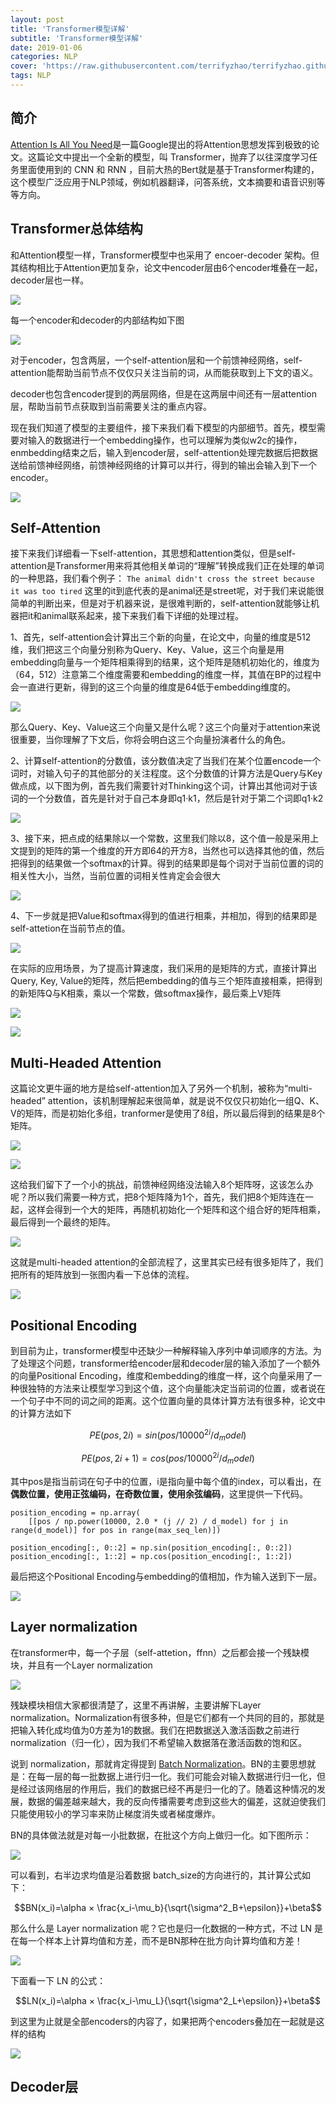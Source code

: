 ```yaml
---
layout: post
title: 'Transformer模型详解'
subtitle: 'Transformer模型详解'
date: 2019-01-06
categories: NLP
cover: 'https://raw.githubusercontent.com/terrifyzhao/terrifyzhao.github.io/master/assets/img/2018-11-29-%E4%BD%BF%E7%94%A8BERT%E5%81%9A%E4%B8%AD%E6%96%87%E6%96%87%E6%9C%AC%E7%9B%B8%E4%BC%BC%E5%BA%A6%E8%AE%A1%E7%AE%97/cover.jpeg'
tags: NLP
---
```


## **简介**

[Attention Is All You Need](https://arxiv.org/pdf/1706.03762.pdf)是一篇Google提出的将Attention思想发挥到极致的论文。这篇论文中提出一个全新的模型，叫 Transformer，抛弃了以往深度学习任务里面使用到的 CNN 和 RNN ，目前大热的Bert就是基于Transformer构建的，这个模型广泛应用于NLP领域，例如机器翻译，问答系统，文本摘要和语音识别等等方向。

## **Transformer总体结构**

和Attention模型一样，Transformer模型中也采用了 encoer-decoder 架构。但其结构相比于Attention更加复杂，论文中encoder层由6个encoder堆叠在一起，decoder层也一样。

![](https://raw.githubusercontent.com/terrifyzhao/terrifyzhao.github.io/master/assets/img/2019-01-06-Transformer%E6%A8%A1%E5%9E%8B%E8%AF%A6%E8%A7%A3/pic1.png)

每一个encoder和decoder的内部结构如下图

![](https://raw.githubusercontent.com/terrifyzhao/terrifyzhao.github.io/master/assets/img/2019-01-06-Transformer%E6%A8%A1%E5%9E%8B%E8%AF%A6%E8%A7%A3/pic2.png)

对于encoder，包含两层，一个self-attention层和一个前馈神经网络，self-attention能帮助当前节点不仅仅只关注当前的词，从而能获取到上下文的语义。

decoder也包含encoder提到的两层网络，但是在这两层中间还有一层attention层，帮助当前节点获取到当前需要关注的重点内容。

现在我们知道了模型的主要组件，接下来我们看下模型的内部细节。首先，模型需要对输入的数据进行一个embedding操作，也可以理解为类似w2c的操作，enmbedding结束之后，输入到encoder层，self-attention处理完数据后把数据送给前馈神经网络，前馈神经网络的计算可以并行，得到的输出会输入到下一个encoder。

![](https://raw.githubusercontent.com/terrifyzhao/terrifyzhao.github.io/master/assets/img/2019-01-06-Transformer%E6%A8%A1%E5%9E%8B%E8%AF%A6%E8%A7%A3/pic3.png)

## **Self-Attention**
接下来我们详细看一下self-attention，其思想和attention类似，但是self-attention是Transformer用来将其他相关单词的“理解”转换成我们正在处理的单词的一种思路，我们看个例子：
```The animal didn't cross the street because it was too tired```
这里的it到底代表的是animal还是street呢，对于我们来说能很简单的判断出来，但是对于机器来说，是很难判断的，self-attention就能够让机器把it和animal联系起来，接下来我们看下详细的处理过程。

1、首先，self-attention会计算出三个新的向量，在论文中，向量的维度是512维，我们把这三个向量分别称为Query、Key、Value，这三个向量是用embedding向量与一个矩阵相乘得到的结果，这个矩阵是随机初始化的，维度为（64，512）注意第二个维度需要和embedding的维度一样，其值在BP的过程中会一直进行更新，得到的这三个向量的维度是64低于embedding维度的。

![](https://raw.githubusercontent.com/terrifyzhao/terrifyzhao.github.io/master/assets/img/2019-01-06-Transformer%E6%A8%A1%E5%9E%8B%E8%AF%A6%E8%A7%A3/pic4.png)

那么Query、Key、Value这三个向量又是什么呢？这三个向量对于attention来说很重要，当你理解了下文后，你将会明白这三个向量扮演者什么的角色。

2、计算self-attention的分数值，该分数值决定了当我们在某个位置encode一个词时，对输入句子的其他部分的关注程度。这个分数值的计算方法是Query与Key做点成，以下图为例，首先我们需要针对Thinking这个词，计算出其他词对于该词的一个分数值，首先是针对于自己本身即q1·k1，然后是针对于第二个词即q1·k2

![](https://raw.githubusercontent.com/terrifyzhao/terrifyzhao.github.io/master/assets/img/2019-01-06-Transformer%E6%A8%A1%E5%9E%8B%E8%AF%A6%E8%A7%A3/pic5.png)


3、接下来，把点成的结果除以一个常数，这里我们除以8，这个值一般是采用上文提到的矩阵的第一个维度的开方即64的开方8，当然也可以选择其他的值，然后把得到的结果做一个softmax的计算。得到的结果即是每个词对于当前位置的词的相关性大小，当然，当前位置的词相关性肯定会会很大

![](https://raw.githubusercontent.com/terrifyzhao/terrifyzhao.github.io/master/assets/img/2019-01-06-Transformer%E6%A8%A1%E5%9E%8B%E8%AF%A6%E8%A7%A3/pic6.png)

4、下一步就是把Value和softmax得到的值进行相乘，并相加，得到的结果即是self-attetion在当前节点的值。

![](https://raw.githubusercontent.com/terrifyzhao/terrifyzhao.github.io/master/assets/img/2019-01-06-Transformer%E6%A8%A1%E5%9E%8B%E8%AF%A6%E8%A7%A3/pic7.png)


在实际的应用场景，为了提高计算速度，我们采用的是矩阵的方式，直接计算出Query, Key, Value的矩阵，然后把embedding的值与三个矩阵直接相乘，把得到的新矩阵Q与K相乘，乘以一个常数，做softmax操作，最后乘上V矩阵

![](https://raw.githubusercontent.com/terrifyzhao/terrifyzhao.github.io/master/assets/img/2019-01-06-Transformer%E6%A8%A1%E5%9E%8B%E8%AF%A6%E8%A7%A3/pic8.png)

![](https://raw.githubusercontent.com/terrifyzhao/terrifyzhao.github.io/master/assets/img/2019-01-06-Transformer%E6%A8%A1%E5%9E%8B%E8%AF%A6%E8%A7%A3/pic9.png)

## **Multi-Headed Attention**
这篇论文更牛逼的地方是给self-attention加入了另外一个机制，被称为“multi-headed” attention，该机制理解起来很简单，就是说不仅仅只初始化一组Q、K、V的矩阵，而是初始化多组，tranformer是使用了8组，所以最后得到的结果是8个矩阵。

![](https://raw.githubusercontent.com/terrifyzhao/terrifyzhao.github.io/master/assets/img/2019-01-06-Transformer%E6%A8%A1%E5%9E%8B%E8%AF%A6%E8%A7%A3/pic10.png)

![](https://raw.githubusercontent.com/terrifyzhao/terrifyzhao.github.io/master/assets/img/2019-01-06-Transformer%E6%A8%A1%E5%9E%8B%E8%AF%A6%E8%A7%A3/pic11.png)

这给我们留下了一个小的挑战，前馈神经网络没法输入8个矩阵呀，这该怎么办呢？所以我们需要一种方式，把8个矩阵降为1个，首先，我们把8个矩阵连在一起，这样会得到一个大的矩阵，再随机初始化一个矩阵和这个组合好的矩阵相乘，最后得到一个最终的矩阵。

![](https://raw.githubusercontent.com/terrifyzhao/terrifyzhao.github.io/master/assets/img/2019-01-06-Transformer%E6%A8%A1%E5%9E%8B%E8%AF%A6%E8%A7%A3/pic12.png)

这就是multi-headed attention的全部流程了，这里其实已经有很多矩阵了，我们把所有的矩阵放到一张图内看一下总体的流程。

![](https://raw.githubusercontent.com/terrifyzhao/terrifyzhao.github.io/master/assets/img/2019-01-06-Transformer%E6%A8%A1%E5%9E%8B%E8%AF%A6%E8%A7%A3/pic13.png)


## **Positional Encoding**

到目前为止，transformer模型中还缺少一种解释输入序列中单词顺序的方法。为了处理这个问题，transformer给encoder层和decoder层的输入添加了一个额外的向量Positional Encoding，维度和embedding的维度一样，这个向量采用了一种很独特的方法来让模型学习到这个值，这个向量能决定当前词的位置，或者说在一个句子中不同的词之间的距离。这个位置向量的具体计算方法有很多种，论文中的计算方法如下

$$PE(pos,2i) = sin(pos/10000^{2i}/d_model)$$

$$PE(pos,2i+1) = cos(pos/10000^{2i}/d_model)$$

其中pos是指当前词在句子中的位置，i是指向量中每个值的index，可以看出，在**偶数位置，使用正弦编码，在奇数位置，使用余弦编码**，这里提供一下代码。

```
position_encoding = np.array(
    [[pos / np.power(10000, 2.0 * (j // 2) / d_model) for j in range(d_model)] for pos in range(max_seq_len)])

position_encoding[:, 0::2] = np.sin(position_encoding[:, 0::2])
position_encoding[:, 1::2] = np.cos(position_encoding[:, 1::2])
```

最后把这个Positional Encoding与embedding的值相加，作为输入送到下一层。

![](https://raw.githubusercontent.com/terrifyzhao/terrifyzhao.github.io/master/assets/img/2019-01-06-Transformer%E6%A8%A1%E5%9E%8B%E8%AF%A6%E8%A7%A3/pic16.png)



## **Layer normalization**

在transformer中，每一个子层（self-attetion，ffnn）之后都会接一个残缺模块，并且有一个Layer normalization


![](https://raw.githubusercontent.com/terrifyzhao/terrifyzhao.github.io/master/assets/img/2019-01-06-Transformer%E6%A8%A1%E5%9E%8B%E8%AF%A6%E8%A7%A3/pic19.png)

残缺模块相信大家都很清楚了，这里不再讲解，主要讲解下Layer normalization。Normalization有很多种，但是它们都有一个共同的目的，那就是把输入转化成均值为0方差为1的数据。我们在把数据送入激活函数之前进行normalization（归一化），因为我们不希望输入数据落在激活函数的饱和区。

说到 normalization，那就肯定得提到 [Batch Normalization](https://terrifyzhao.github.io/2018/02/08/Batch-Normalization%E6%B5%85%E6%9E%90.html)。BN的主要思想就是：在每一层的每一批数据上进行归一化。我们可能会对输入数据进行归一化，但是经过该网络层的作用后，我们的数据已经不再是归一化的了。随着这种情况的发展，数据的偏差越来越大，我的反向传播需要考虑到这些大的偏差，这就迫使我们只能使用较小的学习率来防止梯度消失或者梯度爆炸。

BN的具体做法就是对每一小批数据，在批这个方向上做归一化。如下图所示：

![](https://raw.githubusercontent.com/terrifyzhao/terrifyzhao.github.io/master/assets/img/2019-01-06-Transformer%E6%A8%A1%E5%9E%8B%E8%AF%A6%E8%A7%A3/pic17.jpg)

可以看到，右半边求均值是沿着数据 batch_size的方向进行的，其计算公式如下：

$$BN(x_i)=\alpha × \frac{x_i-\mu_b}{\sqrt{\sigma^2_B+\epsilon}}+\beta$$

那么什么是 Layer normalization 呢？它也是归一化数据的一种方式，不过 LN 是在每一个样本上计算均值和方差，而不是BN那种在批方向计算均值和方差！

![](https://raw.githubusercontent.com/terrifyzhao/terrifyzhao.github.io/master/assets/img/2019-01-06-Transformer%E6%A8%A1%E5%9E%8B%E8%AF%A6%E8%A7%A3/pic18.jpg)

下面看一下 LN 的公式：

$$LN(x_i)=\alpha × \frac{x_i-\mu_L}{\sqrt{\sigma^2_L+\epsilon}}+\beta$$


到这里为止就是全部encoders的内容了，如果把两个encoders叠加在一起就是这样的结构

![](https://raw.githubusercontent.com/terrifyzhao/terrifyzhao.github.io/master/assets/img/2019-01-06-Transformer%E6%A8%A1%E5%9E%8B%E8%AF%A6%E8%A7%A3/pic20.png)

## **Decoder层**